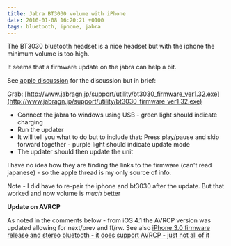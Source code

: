 ```yaml
---
title: Jabra BT3030 volume with iPhone
date: 2010-01-08 16:20:21 +0100
tags: bluetooth, iphone, jabra
---
```


The BT3030 bluetooth headset is a nice headset but with the iphone the minimum volume is too high.

It seems that a firmware update on the jabra can help a bit.

See [apple discussion](http://discussions.apple.com/thread.jspa?threadID=2064373) for the discussion but in brief:

Grab: [http://www.jabragn.jp/support/utility/bt3030_firmware_ver1.32.exe](http://www.jabragn.jp/support/utility/bt3030_firmware_ver1.32.exe)

* Connect the jabra to windows using USB - green light should indicate charging
* Run the updater
* It will tell you what to do but to include that: Press play/pause and skip forward together - purple light should indicate update mode
* The updater should then update the unit

I have no idea how they are finding the links to the firmware (can't read japanese) - so the apple thread is my only source of info.

Note - I did have to re-pair the iphone and bt3030 after the update. But that worked and now volume is *much* better

**Update on AVRCP**

As noted in the comments below - from iOS 4.1 the AVRCP version was updated allowing for next/prev and ff/rw. See also [iPhone 3.0 firmware release and stereo bluetooth - it does support AVRCP - just not all of it](/2009/07/09/iPhone_3_0_firmware_release_and_stereo_bluetooth_-_it_does_support_AVRCP_-_just_not_all_of_it)
